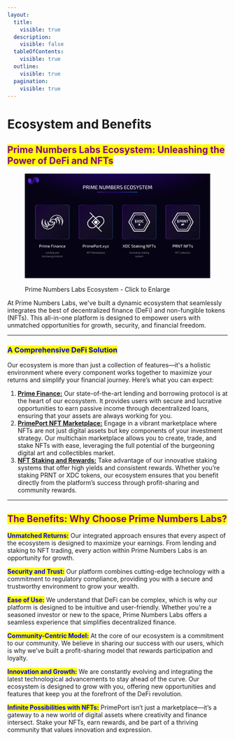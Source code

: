 ```yaml
---
layout:
  title:
    visible: true
  description:
    visible: false
  tableOfContents:
    visible: true
  outline:
    visible: true
  pagination:
    visible: true
---
```


# Ecosystem and Benefits

## <mark style="color:purple;">Prime Numbers Labs Ecosystem: Unleashing the Power of DeFi and NFTs</mark>

<figure><img src="../.gitbook/assets/PRIMENUMBERSECOSYSTEM.jpg" alt=""><figcaption><p>Prime Numbers Labs Ecosystem - Click to Enlarge</p></figcaption></figure>

At Prime Numbers Labs, we've built a dynamic ecosystem that seamlessly integrates the best of decentralized finance (DeFi) and non-fungible tokens (NFTs). This all-in-one platform is designed to empower users with unmatched opportunities for growth, security, and financial freedom.

***

### <mark style="color:blue;">A Comprehensive DeFi Solution</mark>

Our ecosystem is more than just a collection of features—it's a holistic environment where every component works together to maximize your returns and simplify your financial journey. Here’s what you can expect:

1. [**Prime Finance:**](http://primefinance.xyz/) Our state-of-the-art lending and borrowing protocol is at the heart of our ecosystem. It provides users with secure and lucrative opportunities to earn passive income through decentralized loans, ensuring that your assets are always working for you.
2. [**PrimePort NFT Marketplace:**](https://primeport.xyz/) Engage in a vibrant marketplace where NFTs are not just digital assets but key components of your investment strategy. Our multichain marketplace allows you to create, trade, and stake NFTs with ease, leveraging the full potential of the burgeoning digital art and collectibles market.
3. [**NFT Staking and Rewards:**](https://staking.primenumbers.xyz/) Take advantage of our innovative staking systems that offer high yields and consistent rewards. Whether you’re staking PRNT or XDC tokens, our ecosystem ensures that you benefit directly from the platform’s success through profit-sharing and community rewards.

***

## <mark style="color:purple;">The Benefits: Why Choose Prime Numbers Labs?</mark>

<mark style="color:blue;">**Unmatched Returns:**</mark> Our integrated approach ensures that every aspect of the ecosystem is designed to maximize your earnings. From lending and staking to NFT trading, every action within Prime Numbers Labs is an opportunity for growth.

<mark style="color:blue;">**Security and Trust:**</mark> Our platform combines cutting-edge technology with a commitment to regulatory compliance, providing you with a secure and trustworthy environment to grow your wealth.

<mark style="color:blue;">**Ease of Use:**</mark> We understand that DeFi can be complex, which is why our platform is designed to be intuitive and user-friendly. Whether you're a seasoned investor or new to the space, Prime Numbers Labs offers a seamless experience that simplifies decentralized finance.

<mark style="color:blue;">**Community-Centric Model:**</mark> At the core of our ecosystem is a commitment to our community. We believe in sharing our success with our users, which is why we’ve built a profit-sharing model that rewards participation and loyalty.

<mark style="color:blue;">**Innovation and Growth:**</mark> We are constantly evolving and integrating the latest technological advancements to stay ahead of the curve. Our ecosystem is designed to grow with you, offering new opportunities and features that keep you at the forefront of the DeFi revolution.

<mark style="color:blue;">**Infinite Possibilities with NFTs:**</mark> PrimePort isn’t just a marketplace—it’s a gateway to a new world of digital assets where creativity and finance intersect. Stake your NFTs, earn rewards, and be part of a thriving community that values innovation and expression.
